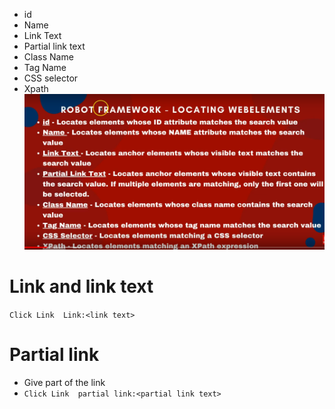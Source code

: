 - id
- Name
- Link Text
- Partial link text
- Class Name
- Tag Name
- CSS selector
- Xpath
![Pasted image 20221226145301](Pasted%20image%2020221226145301.png)

# Link and link text
`Click Link  Link:<link text>`

# Partial link
- Give part of the link
- `Click Link  partial link:<partial link text>`